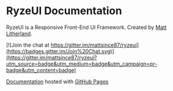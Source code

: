 # RyzeUI Documentation

RyzeUI is a Responsive Front-End UI Framework. Created by [Matt Litherland](http://twitter.com/mattsince87).

[![Join the chat at https://gitter.im/mattsince87/ryzeui](https://badges.gitter.im/Join%20Chat.svg)](https://gitter.im/mattsince87/ryzeui?utm_source=badge&utm_medium=badge&utm_campaign=pr-badge&utm_content=badge)

[Documentation](http://mattsince87.github.io/ryzeui/) hosted with [GitHub Pages](http://pages.github.com)